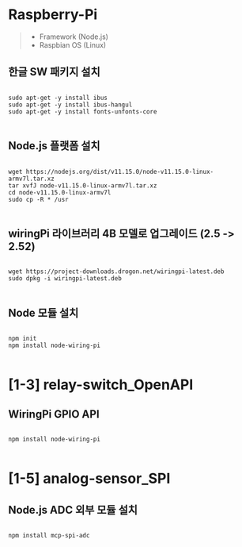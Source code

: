 # Raspberry-Pi
> * Framework (Node.js)
> * Raspbian OS (Linux)
## 한글 SW 패키지 설치
<pre>
<code>
sudo apt-get -y install ibus
sudo apt-get -y install ibus-hangul
sudo apt-get -y install fonts-unfonts-core
</code>
</pre>
## Node.js 플랫폼 설치
<pre>
<code>
wget https://nodejs.org/dist/v11.15.0/node-v11.15.0-linux-armv7l.tar.xz
tar xvfJ node-v11.15.0-linux-armv7l.tar.xz
cd node-v11.15.0-linux-armv7l
sudo cp -R * /usr
</code>
</pre>
## wiringPi 라이브러리 4B 모델로 업그레이드 (2.5 -> 2.52)
<pre>
<code>
wget https://project-downloads.drogon.net/wiringpi-latest.deb
sudo dpkg -i wiringpi-latest.deb
</code>
</pre>
## Node 모듈 설치
<pre>
<code>
npm init
npm install node-wiring-pi
</code>
</pre>
# [1-3] relay-switch_OpenAPI
## WiringPi GPIO API
<pre>
<code>
npm install node-wiring-pi
</code>
</pre>
# [1-5] analog-sensor_SPI
## Node.js ADC 외부 모듈 설치
<pre>
<code>
npm install mcp-spi-adc
</code>
</pre>